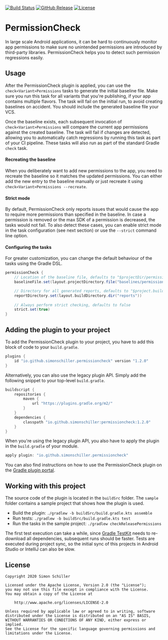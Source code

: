 [![Build Status](https://img.shields.io/travis/com/simonschiller/permissioncheck)](https://travis-ci.com/github/simonschiller/permissioncheck)
[![GitHub Release](https://img.shields.io/github/v/release/simonschiller/permissioncheck)](https://github.com/simonschiller/permissioncheck/releases)
[![License](https://img.shields.io/github/license/simonschiller/permissioncheck)](https://github.com/simonschiller/permissioncheck/blob/master/LICENSE)

# PermissionCheck

In large scale Android applications, it can be hard to continuously monitor app permissions to make sure no unintended permissions are introduced by third-party libraries. PermissionCheck helps you to detect such permission regressions easily. 

## Usage

After the PermissionCheck plugin is applied, you can use the `check<Variant>Permissions` tasks to generate the initial baseline file. Make sure you run this task for all variants that you're publishing, if your app contains multiple flavors. The task will fail on the initial run, to avoid creating baselines on accident. You should include the generated baseline file your VCS.

Once the baseline exists, each subsequent invocation of `check<Variant>Permissions` will compare the current app permissions against the created baseline. The task will fail if changes are detected, allowing you to automatically catch regressions by running this task as part of your CI pipeline. These tasks will also run as part of the standard Gradle `check` task. 

#### Recreating the baseline

When you deliberately want to add new permissions to the app, you need to recreate the baseline so it matches the updated permissions. You can either add the new entry to the baseline manually or just recreate it using `check<Variant>Permissions --recreate`.

#### Strict mode

By default, PermissionCheck only reports issues that would cause the app to require more permissions than specified in the baseline. In case a permission is removed or the max SDK of a permission is decreased, the tasks would not fail. To also detect these cases, you can enable strict mode in the task configuration (see next section) or use the `--strict` command line option.

#### Configuring the tasks

For greater customization, you can change the default behaviour of the tasks using the Gradle DSL.

```groovy
permissionCheck {
    // Location of the baseline file, defaults to "$projectDir/permission-baseline.xml"
    baselineFile.set(layout.projectDirectory.file("baselines/permissions.xml"))

    // Directory for all generated reports, defaults to "$project.buildDir/reports/permissioncheck"
    reportDirectory.set(layout.buildDirectory.dir("reports"))
    
    // Always perform strict checking, defaults to false
    strict.set(true)
}
```

## Adding the plugin to your project

To add the PermissionCheck plugin to your project, you have to add this block of code to your `build.gradle`.

```groovy
plugins {
    id "io.github.simonschiller.permissioncheck" version "1.2.0"
}
```

Alternatively, you can also use the legacy plugin API. Simply add the following snippet to your top-level `build.gradle`.

```groovy
buildscript {
    repositories {
        maven {
            url "https://plugins.gradle.org/m2/"
        }
    }
    dependencies {
        classpath "io.github.simonschiller:permissioncheck:1.2.0"
    }
}
```

When you're using the legacy plugin API, you also have to apply the plugin in the `build.gradle` of your module.

```groovy
apply plugin: "io.github.simonschiller.permissioncheck"
```

You can also find instructions on how to use the PermissionCheck plugin on the [Gradle plugin portal](https://plugins.gradle.org/plugin/io.github.simonschiller.permissioncheck).

## Working with this project

The source code of the plugin is located in the `buildSrc` folder. The `sample` folder contains a sample project that shows how the plugin is used.

* Build the plugin: `./gradlew -b buildSrc/build.gradle.kts assemble`
* Run tests: `./gradlew -b buildSrc/build.gradle.kts test`
* Run the tasks in the sample project: `./gradlew checkReleasePermissions`

The first test execution can take a while, since [Gradle TestKit](https://docs.gradle.org/current/userguide/test_kit.html) needs to re-download all dependencies, subsequent runs should be faster. Tests are executed during project sync, so the initial sync of this projects in Android Studio or IntelliJ can also be slow.

## License

```
Copyright 2020 Simon Schiller

Licensed under the Apache License, Version 2.0 (the "License");
you may not use this file except in compliance with the License.
You may obtain a copy of the License at

    http://www.apache.org/licenses/LICENSE-2.0

Unless required by applicable law or agreed to in writing, software
distributed under the License is distributed on an "AS IS" BASIS,
WITHOUT WARRANTIES OR CONDITIONS OF ANY KIND, either express or implied.
See the License for the specific language governing permissions and
limitations under the License.
```
